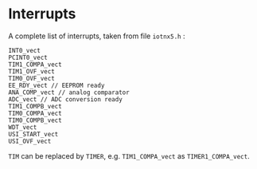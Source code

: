 # Interrupts

A complete list of interrupts, taken from file `iotnx5.h` :

```
INT0_vect
PCINT0_vect
TIM1_COMPA_vect
TIM1_OVF_vect
TIM0_OVF_vect
EE_RDY_vect // EEPROM ready
ANA_COMP_vect // analog comparator
ADC_vect // ADC conversion ready
TIM1_COMPB_vect
TIM0_COMPA_vect
TIM0_COMPB_vect
WDT_vect
USI_START_vect
USI_OVF_vect
```

`TIM` can be replaced by `TIMER`, e.g. `TIM1_COMPA_vect` as
`TIMER1_COMPA_vect`. 

